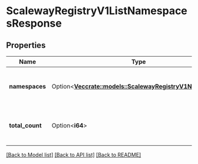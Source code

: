 # ScalewayRegistryV1ListNamespacesResponse

## Properties

Name | Type | Description | Notes
------------ | ------------- | ------------- | -------------
**namespaces** | Option<[**Vec<crate::models::ScalewayRegistryV1Namespace>**](scaleway.registry.v1.Namespace.md)> | Paginated list of namespaces matching filters | [optional]
**total_count** | Option<**i64**> | Total number of namespaces matching filters | [optional]

[[Back to Model list]](../README.md#documentation-for-models) [[Back to API list]](../README.md#documentation-for-api-endpoints) [[Back to README]](../README.md)


